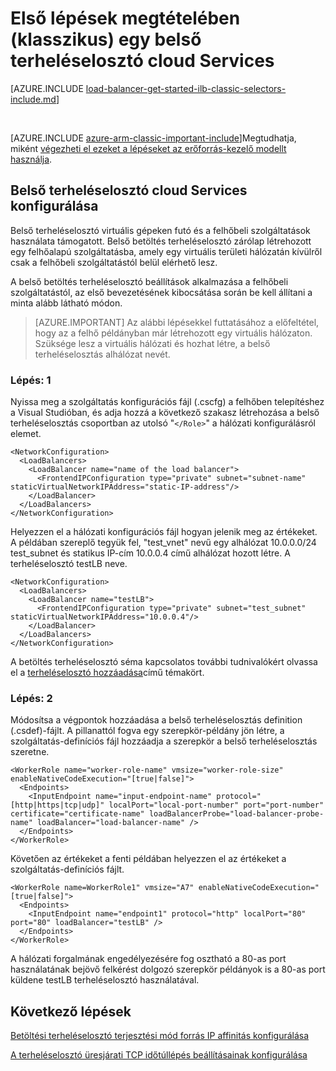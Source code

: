 <properties
   pageTitle="Hozzon létre egy belső terheléselosztó cloud Services a klasszikus telepítési modell |} Microsoft Azure"
   description="Megtudhatja, hogy miként hozhat létre egy belső terheléselosztó a klasszikus telepítési modell PowerShell használatával"
   services="load-balancer"
   documentationCenter="na"
   authors="sdwheeler"
   manager="carmonm"
   editor=""
   tags="azure-service-management"
/>
<tags
   ms.service="load-balancer"
   ms.devlang="na"
   ms.topic="get-started-article"
   ms.tgt_pltfrm="na"
   ms.workload="infrastructure-services"
   ms.date="02/09/2016"
   ms.author="sewhee" />

# <a name="get-started-creating-an-internal-load-balancer-classic-for-cloud-services"></a>Első lépések megtételében (klasszikus) egy belső terheléselosztó cloud Services

[AZURE.INCLUDE [load-balancer-get-started-ilb-classic-selectors-include.md](../../includes/load-balancer-get-started-ilb-classic-selectors-include.md)]

<BR>

[AZURE.INCLUDE [azure-arm-classic-important-include](../../includes/learn-about-deployment-models-classic-include.md)]Megtudhatja, miként [végezheti el ezeket a lépéseket az erőforrás-kezelő modellt használja](load-balancer-get-started-ilb-arm-ps.md).


## <a name="configure-internal-load-balancer-for-cloud-services"></a>Belső terheléselosztó cloud Services konfigurálása

Belső terheléselosztó virtuális gépeken futó és a felhőbeli szolgáltatások használata támogatott. Belső betöltés terheléselosztó zárólap létrehozott egy felhőalapú szolgáltatásba, amely egy virtuális területi hálózatán kívülről csak a felhőbeli szolgáltatástól belül elérhető lesz.

A belső betöltés terheléselosztó beállítások alkalmazása a felhőbeli szolgáltatástól, az első bevezetésének kibocsátása során be kell állítani a minta alább látható módon.

>[AZURE.IMPORTANT] Az alábbi lépésekkel futtatásához a előfeltétel, hogy az a felhő példányban már létrehozott egy virtuális hálózaton. Szüksége lesz a virtuális hálózati és hozhat létre, a belső terheléselosztás alhálózat nevét.

### <a name="step-1"></a>Lépés: 1

Nyissa meg a szolgáltatás konfigurációs fájl (.cscfg) a felhőben telepítéshez a Visual Studióban, és adja hozzá a következő szakasz létrehozása a belső terheléselosztás csoportban az utolsó "`</Role>`" a hálózati konfigurálásról elemet.




    <NetworkConfiguration>
      <LoadBalancers>
        <LoadBalancer name="name of the load balancer">
          <FrontendIPConfiguration type="private" subnet="subnet-name" staticVirtualNetworkIPAddress="static-IP-address"/>
        </LoadBalancer>
      </LoadBalancers>
    </NetworkConfiguration>


Helyezzen el a hálózati konfigurációs fájl hogyan jelenik meg az értékeket. A példában szereplő tegyük fel, "test_vnet" nevű egy alhálózat 10.0.0.0/24 test_subnet és statikus IP-cím 10.0.0.4 című alhálózat hozott létre. A terheléselosztó testLB neve.

    <NetworkConfiguration>
      <LoadBalancers>
        <LoadBalancer name="testLB">
          <FrontendIPConfiguration type="private" subnet="test_subnet" staticVirtualNetworkIPAddress="10.0.0.4"/>
        </LoadBalancer>
      </LoadBalancers>
    </NetworkConfiguration>

A betöltés terheléselosztó séma kapcsolatos további tudnivalókért olvassa el a [terheléselosztó hozzáadása](https://msdn.microsoft.com/library/azure/dn722411.aspx)című témakört.

### <a name="step-2"></a>Lépés: 2


Módosítsa a végpontok hozzáadása a belső terheléselosztás definition (.csdef)-fájlt. A pillanattól fogva egy szerepkör-példány jön létre, a szolgáltatás-definíciós fájl hozzáadja a szerepkör a belső terheléselosztás szeretne.


    <WorkerRole name="worker-role-name" vmsize="worker-role-size" enableNativeCodeExecution="[true|false]">
      <Endpoints>
        <InputEndpoint name="input-endpoint-name" protocol="[http|https|tcp|udp]" localPort="local-port-number" port="port-number" certificate="certificate-name" loadBalancerProbe="load-balancer-probe-name" loadBalancer="load-balancer-name" />
      </Endpoints>
    </WorkerRole>

Követően az értékeket a fenti példában helyezzen el az értékeket a szolgáltatás-definíciós fájlt.

    <WorkerRole name=WorkerRole1" vmsize="A7" enableNativeCodeExecution="[true|false]">
      <Endpoints>
        <InputEndpoint name="endpoint1" protocol="http" localPort="80" port="80" loadBalancer="testLB" />
      </Endpoints>
    </WorkerRole>

A hálózati forgalmának engedélyezésére fog osztható a 80-as port használatának bejövő felkérést dolgozó szerepkör példányok is a 80-as port küldene testLB terheléselosztó használatával.


## <a name="next-steps"></a>Következő lépések

[Betöltési terheléselosztó terjesztési mód forrás IP affinitás konfigurálása](load-balancer-distribution-mode.md)

[A terheléselosztó üresjárati TCP időtúllépés beállításainak konfigurálása](load-balancer-tcp-idle-timeout.md)